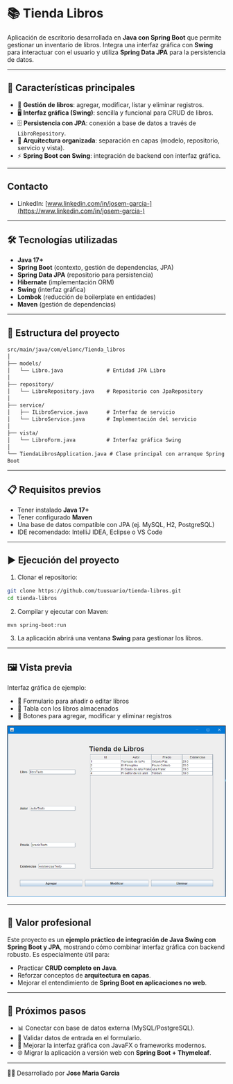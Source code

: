 # 📚 Tienda Libros

Aplicación de escritorio desarrollada en **Java con Spring Boot** que permite gestionar un inventario de libros. Integra una interfaz gráfica con **Swing** para interactuar con el usuario y utiliza **Spring Data JPA** para la persistencia de datos.

---

## 🚀 Características principales

* 📖 **Gestión de libros**: agregar, modificar, listar y eliminar registros.
* 🖥️ **Interfaz gráfica (Swing)**: sencilla y funcional para CRUD de libros.
* 🗄️ **Persistencia con JPA**: conexión a base de datos a través de `LibroRepository`.
* 🔗 **Arquitectura organizada**: separación en capas (modelo, repositorio, servicio y vista).
* ⚡ **Spring Boot con Swing**: integración de backend con interfaz gráfica.

---

## Contacto
- LinkedIn: [www.linkedin.com/in/josem-garcia-](https://www.linkedin.com/in/josem-garcia-)

---

## 🛠️ Tecnologías utilizadas

* **Java 17+**
* **Spring Boot** (contexto, gestión de dependencias, JPA)
* **Spring Data JPA** (repositorio para persistencia)
* **Hibernate** (implementación ORM)
* **Swing** (interfaz gráfica)
* **Lombok** (reducción de boilerplate en entidades)
* **Maven** (gestión de dependencias)

---

## 📂 Estructura del proyecto

```
src/main/java/com/elionc/Tienda_libros
│
├── models/
│   └── Libro.java              # Entidad JPA Libro
│
├── repository/
│   └── LibroRepository.java    # Repositorio con JpaRepository
│
├── service/
│   ├── ILibroService.java      # Interfaz de servicio
│   └── LibroService.java       # Implementación del servicio
│
├── vista/
│   └── LibroForm.java          # Interfaz gráfica Swing
│
└── TiendaLibrosApplication.java # Clase principal con arranque Spring Boot
```

---

## 📋 Requisitos previos

* Tener instalado **Java 17+**
* Tener configurado **Maven**
* Una base de datos compatible con JPA (ej. MySQL, H2, PostgreSQL)
* IDE recomendado: IntelliJ IDEA, Eclipse o VS Code

---

## ▶️ Ejecución del proyecto

1. Clonar el repositorio:

```bash
git clone https://github.com/tuusuario/tienda-libros.git
cd tienda-libros
```

2. Compilar y ejecutar con Maven:

```bash
mvn spring-boot:run
```

3. La aplicación abrirá una ventana **Swing** para gestionar los libros.

---

## 🖼️ Vista previa

Interfaz gráfica de ejemplo:

* 📌 Formulario para añadir o editar libros
* 📌 Tabla con los libros almacenados
* 📌 Botones para agregar, modificar y eliminar registros

![Tienda_libros](https://raw.githubusercontent.com/Elion-hub/Spring-Boot-Lab/main/Tienda_libros/TiendaLibros.PNG)

---

## 💼 Valor profesional

Este proyecto es un **ejemplo práctico de integración de Java Swing con Spring Boot y JPA**, mostrando cómo combinar interfaz gráfica con backend robusto.
Es especialmente útil para:

* Practicar **CRUD completo en Java**.
* Reforzar conceptos de **arquitectura en capas**.
* Mejorar el entendimiento de **Spring Boot en aplicaciones no web**.

---

## 🔮 Próximos pasos

* 📊 Conectar con base de datos externa (MySQL/PostgreSQL).
* 📝 Validar datos de entrada en el formulario.
* 🎨 Mejorar la interfaz gráfica con JavaFX o frameworks modernos.
* 🌐 Migrar la aplicación a versión web con **Spring Boot + Thymeleaf**.

---

👨‍💻 Desarrollado por **Jose Maria Garcia**
